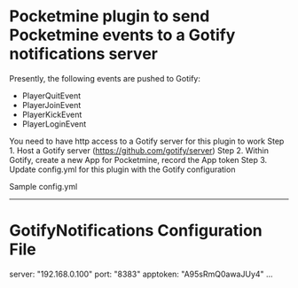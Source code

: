 # Pocketmine plugin to send Pocketmine events to a Gotify notifications server

Presently, the following events are pushed to Gotify:
- PlayerQuitEvent
- PlayerJoinEvent
- PlayerKickEvent
- PlayerLoginEvent

You need to have http access to a Gotify server for this plugin to work
Step 1. Host a Gotify server (https://github.com/gotify/server)
Step 2. Within Gotify, create a new App for Pocketmine, record the App token
Step 3. Update config.yml for this plugin with the Gotify configuration

Sample config.yml

--- 
# GotifyNotifications Configuration File
server: "192.168.0.100"
port: "8383"
apptoken: "A95sRmQ0awaJUy4"
...
